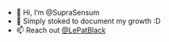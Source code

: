 - 👋 Hi, I’m @SupraSensum
- 🌱 Simply stoked to document my growth :D
- 📫 Reach out <a href="https://twitter.com/lepatblack" target="_blank">@LePatBlack</a>

<!---
SupraSensum/SupraSensum is a ✨ special ✨ repository because its `README.md` (this file) appears on your GitHub profile.
You can click the Preview link to take a look at your changes.
--->
